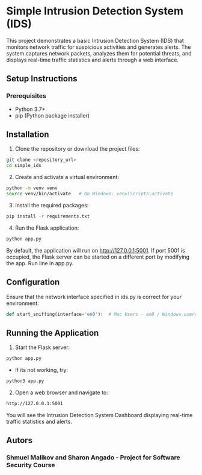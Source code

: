 # Simple Intrusion Detection System (IDS)

This project demonstrates a basic Intrusion Detection System (IDS) that monitors network traffic for suspicious activities and generates alerts. The system captures network packets, analyzes them for potential threats, and displays real-time traffic statistics and alerts through a web interface.

## Setup Instructions
### Prerequisites
- Python 3.7+
- pip (Python package installer)

## Installation
1. Clone the repository or download the project files:
```bash
git clone <repository_url>
cd simple_ids
```
2. Create and activate a virtual environment:
```bash
python -m venv venv
source venv/bin/activate   # On Windows: venv\Scripts\activate
```
3. Install the required packages:
```bash
pip install -r requirements.txt
```
4. Run the Flask application:
```bash
python app.py
```
By default, the application will run on http://127.0.0.1:5001. If port 5001 is occupied, the Flask server can be started on a different port by modifying the app. Run line in app.py.

## Configuration
Ensure that the network interface specified in ids.py is correct for your environment:


```python
def start_sniffing(interface='en0'):  # Mac Users - en0 / Windows users - eth0
```

## Running the Application
1. Start the Flask server:

```bash
python app.py
```
- If its not working, try:
```bash
python3 app.py
```
2. Open a web browser and navigate to:
```bash
http://127.0.0.1:5001
```
You will see the Intrusion Detection System Dashboard displaying real-time traffic statistics and alerts.

## Autors
### Shmuel Malikov and Sharon Angado - Project for Software Security Course
